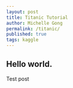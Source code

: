 ```yaml
---
layout: post
title: Titanic Tutorial
author: Michelle Gong
permalink: /titanic/
published: true
tags: kaggle
---
```


## Hello world.

Test post


